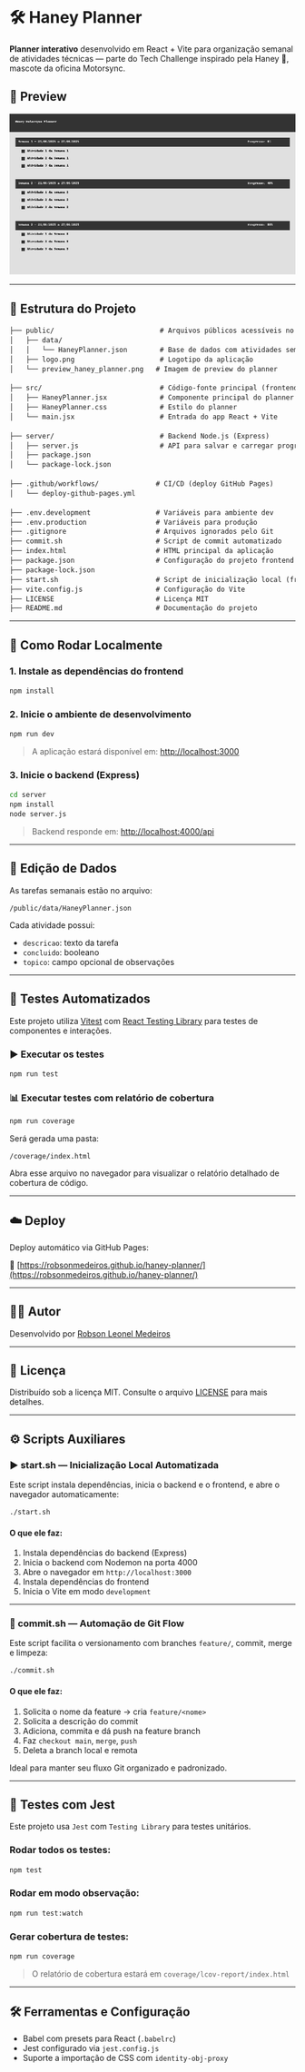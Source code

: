 # 🛠️ Haney Planner

**Planner interativo** desenvolvido em React + Vite para organização semanal de atividades técnicas — parte do Tech Challenge inspirado pela Haney 🐾, mascote da oficina Motorsync.

## 📸 Preview

![Preview do Planner](public/preview_haney_planner.png)

---

## 📁 Estrutura do Projeto

```txt
├── public/                          # Arquivos públicos acessíveis no build
│   ├── data/
│   │   └── HaneyPlanner.json        # Base de dados com atividades semanais
│   ├── logo.png                     # Logotipo da aplicação
│   └── preview_haney_planner.png   # Imagem de preview do planner

├── src/                             # Código-fonte principal (frontend)
│   ├── HaneyPlanner.jsx             # Componente principal do planner
│   ├── HaneyPlanner.css             # Estilo do planner
│   └── main.jsx                     # Entrada do app React + Vite

├── server/                          # Backend Node.js (Express)
│   ├── server.js                    # API para salvar e carregar progresso
│   ├── package.json
│   └── package-lock.json

├── .github/workflows/              # CI/CD (deploy GitHub Pages)
│   └── deploy-github-pages.yml

├── .env.development                # Variáveis para ambiente dev
├── .env.production                 # Variáveis para produção
├── .gitignore                      # Arquivos ignorados pelo Git
├── commit.sh                       # Script de commit automatizado
├── index.html                      # HTML principal da aplicação
├── package.json                    # Configuração do projeto frontend
├── package-lock.json
├── start.sh                        # Script de inicialização local (frontend + backend)
├── vite.config.js                  # Configuração do Vite
├── LICENSE                         # Licença MIT
├── README.md                       # Documentação do projeto
```

---

## 🚀 Como Rodar Localmente

### 1. Instale as dependências do frontend

```bash
npm install
```

### 2. Inicie o ambiente de desenvolvimento

```bash
npm run dev
```

> A aplicação estará disponível em: [http://localhost:3000](http://localhost:3000)

### 3. Inicie o backend (Express)

```bash
cd server
npm install
node server.js
```

> Backend responde em: [http://localhost:4000/api](http://localhost:4000/api)

---

## 🧾 Edição de Dados

As tarefas semanais estão no arquivo:

```
/public/data/HaneyPlanner.json
```

Cada atividade possui:

- `descricao`: texto da tarefa
- `concluido`: booleano
- `topico`: campo opcional de observações

---

## 🧪 Testes Automatizados

Este projeto utiliza [Vitest](https://vitest.dev) com [React Testing Library](https://testing-library.com/) para testes de componentes e interações.

### ▶️ Executar os testes

```bash
npm run test
```

### 📊 Executar testes com relatório de cobertura

```bash
npm run coverage
```

Será gerada uma pasta:

```
/coverage/index.html
```

Abra esse arquivo no navegador para visualizar o relatório detalhado de cobertura de código.

---

## ☁️ Deploy

Deploy automático via GitHub Pages:

🔗 [https://robsonmedeiros.github.io/haney-planner/](https://robsonmedeiros.github.io/haney-planner/)

---

## 👨‍💻 Autor

Desenvolvido por [Robson Leonel Medeiros](https://github.com/robsonmedeiros)

---

## 📄 Licença

Distribuído sob a licença MIT. Consulte o arquivo [LICENSE](LICENSE) para mais detalhes.

---

## ⚙️ Scripts Auxiliares

### ▶️ start.sh — Inicialização Local Automatizada

Este script instala dependências, inicia o backend e o frontend, e abre o navegador automaticamente:

```bash
./start.sh
```

#### O que ele faz:

1. Instala dependências do backend (Express)
2. Inicia o backend com Nodemon na porta 4000
3. Abre o navegador em `http://localhost:3000`
4. Instala dependências do frontend
5. Inicia o Vite em modo `development`

---

### 🧭 commit.sh — Automação de Git Flow

Este script facilita o versionamento com branches `feature/`, commit, merge e limpeza:

```bash
./commit.sh
```

#### O que ele faz:

1. Solicita o nome da feature → cria `feature/<nome>`
2. Solicita a descrição do commit
3. Adiciona, commita e dá push na feature branch
4. Faz `checkout main`, `merge`, `push`
5. Deleta a branch local e remota

Ideal para manter seu fluxo Git organizado e padronizado.

---

## 🧪 Testes com Jest

Este projeto usa `Jest` com `Testing Library` para testes unitários.

### Rodar todos os testes:

```bash
npm test
```

### Rodar em modo observação:

```bash
npm run test:watch
```

### Gerar cobertura de testes:

```bash
npm run coverage
```

> O relatório de cobertura estará em `coverage/lcov-report/index.html`

---

## 🛠️ Ferramentas e Configuração

- Babel com presets para React (`.babelrc`)
- Jest configurado via `jest.config.js`
- Suporte a importação de CSS com `identity-obj-proxy`
